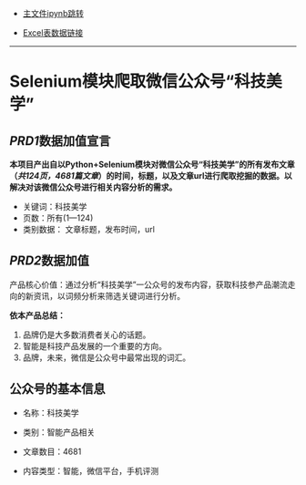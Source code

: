 * [主文件ipynb跳转](https://github.com/QiuYuAn0303/nfu-mining/blob/master/week10/Selenium%E6%A8%A1%E5%9D%97%E7%88%AC%E5%8F%96%E5%BE%AE%E4%BF%A1%E5%85%AC%E4%BC%97%E5%8F%B7%E2%80%9C%E7%A7%91%E6%8A%80%E7%BE%8E%E5%AD%A6%E2%80%9D.ipynb)

* [Excel表数据链接](https://github.com/QiuYuAn0303/nfu-mining/blob/master/week10/data_sets/%E5%85%AC%E4%BC%97%E5%8F%B7_url_%E7%A7%91%E6%8A%80%E7%BE%8E%E5%AD%A6.xlsx)

---

# Selenium模块爬取微信公众号“科技美学”

## *PRD1*数据加值宣言

<b>本项目产出自以Python+Selenium模块对微信公众号“科技美学”的所有发布文章（*共124页，4681篇文章*）的时间，标题，以及文章url进行爬取挖掘的数据。以解决对该微信公众号进行相关内容分析的需求。</b>

* 关键词：科技美学
* 页数：所有(1—124)
* 类别数据： 文章标题，发布时间，url


## *PRD2*数据加值

产品核心价值：通过分析“科技美学”一公众号的发布内容，获取科技参产品潮流走向的新资讯，以词频分析来筛选关键词进行分析。


<b>依本产品总结：</b>
1. 品牌仍是大多数消费者关心的话题。
2. 智能是科技产品发展的一个重要的方向。
3. 品牌，未来，微信是公众号中最常出现的词汇。


## 公众号的基本信息

* 名称：科技美学

* 类别：智能产品相关

* 文章数目：4681

* 内容类型：智能，微信平台，手机评测

